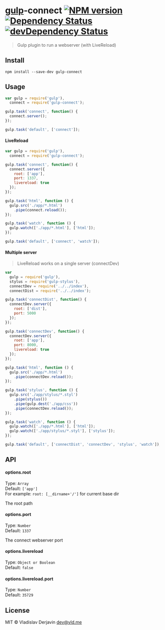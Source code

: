 [gulp](https://github.com/wearefractal/gulp)-connect [![NPM version](https://badge.fury.io/js/gulp-connect.png)](http://badge.fury.io/js/gulp-connect) [![Dependency Status](https://david-dm.org/avevlad/gulp-connect.png)](https://david-dm.org/avevlad/gulp-connect) [![devDependency Status](https://david-dm.org/avevlad/gulp-connect.png)](https://david-dm.org/avevlad/gulp-connect#info=devDependencies)
==================


> Gulp plugin to run a webserver (with LiveReload)

## Install

```
npm install --save-dev gulp-connect
```


## Usage

```js
var gulp = require('gulp'),
  connect = require('gulp-connect');

gulp.task('connect', function() {
  connect.server();
});

gulp.task('default', ['connect']);
```


#### LiveReload
```js
var gulp = require('gulp'),
  connect = require('gulp-connect');

gulp.task('connect', function() {
  connect.server({
    root: ['app'],
    port: 1337,
    livereload: true
  });
});

gulp.task('html', function () {
  gulp.src('./app/*.html')
    .pipe(connect.reload());
});

gulp.task('watch', function () {
  gulp.watch(['./app/*.html'], ['html']);
});

gulp.task('default', ['connect', 'watch']);
```

#### Multiple server

> LiveReload works on a single server (connectDev)

```js
var
  gulp = require('gulp'),
  stylus = require('gulp-stylus'),
  connectDev = require('../../index'),
  connectDist = require('../../index');

gulp.task('connectDist', function() {
  connectDev.server({
    root: ['dist'],
    port: 5000
  });
});

gulp.task('connectDev', function() {
  connectDev.server({
    root: ['app'],
    port: 8000,
    livereload: true
  });
});

gulp.task('html', function () {
  gulp.src('./app/*.html')
    .pipe(connectDev.reload());
});

gulp.task('stylus', function () {
  gulp.src('./app/stylus/*.styl')
    .pipe(stylus())
    .pipe(gulp.dest('./app/css'))
    .pipe(connectDev.reload());
});

gulp.task('watch', function () {
  gulp.watch(['./app/*.html'], ['html']);
  gulp.watch(['./app/stylus/*.styl'], ['stylus']);
});

gulp.task('default', ['connectDist', 'connectDev', 'stylus', 'watch']);
```

## API

#### options.root

Type: `Array`  
Default: `['app']`  
For example: `root: [__dirname+'/']` for current base dir

The root path

#### options.port

Type: `Number`  
Default: `1337`

The connect webserver port

#### options.livereload

Type: `Object or Boolean`  
Default: `false`

#### options.livereload.port

Type: `Number`  
Default: `35729`


## License

MIT © Vladislav Derjavin <dev@vld.me>
